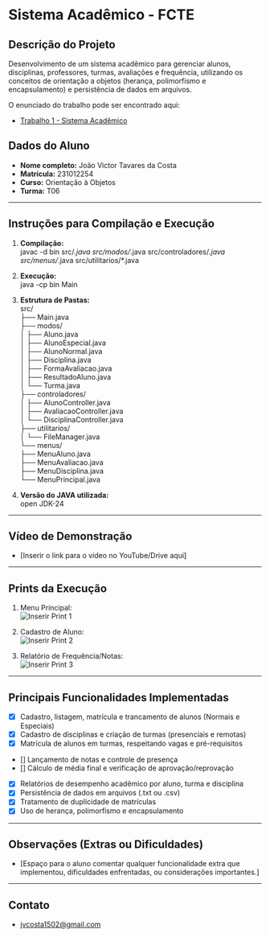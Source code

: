 # Sistema Acadêmico - FCTE

## Descrição do Projeto

Desenvolvimento de um sistema acadêmico para gerenciar alunos, disciplinas, professores, turmas, avaliações e frequência, utilizando os conceitos de orientação a objetos (herança, polimorfismo e encapsulamento) e persistência de dados em arquivos.

O enunciado do trabalho pode ser encontrado aqui:
- [Trabalho 1 - Sistema Acadêmico](https://github.com/lboaventura25/OO-T06_2025.1_UnB_FCTE/blob/main/trabalhos/ep1/README.md)

## Dados do Aluno

- **Nome completo:** João Victor Tavares da Costa
- **Matrícula:** 231012254
- **Curso:** Orientação à Objetos
- **Turma:** T06

---

## Instruções para Compilação e Execução

1. **Compilação:**  
   javac -d bin src/*.java src/modos/*.java src/controladores/*.java src/menus/*.java src/utilitarios/*.java

2. **Execução:**  
   java -cp bin Main

3. **Estrutura de Pastas:**  
   src/  
   ├── Main.java  
   ├── modos/  
│   ├── Aluno.java   
│   ├── AlunoEspecial.java   
│   ├── AlunoNormal.java   
│   ├── Disciplina.java   
│   ├── FormaAvaliacao.java   
│   ├── ResultadoAluno.java   
│   └── Turma.java   
├── controladores/   
│   ├── AlunoController.java   
│   ├── AvaliacaoController.java   
│   └── DisciplinaController.java   
├── utilitarios/   
│   └── FileManager.java   
└── menus/   
├── MenuAluno.java   
├── MenuAvaliacao.java   
├── MenuDisciplina.java   
└── MenuPrincipal.java

3. **Versão do JAVA utilizada:**  
   open JDK-24

---

## Vídeo de Demonstração

- [Inserir o link para o vídeo no YouTube/Drive aqui]

---

## Prints da Execução

1. Menu Principal:  
   ![Inserir Print 1](caminho/do/print1.png)

2. Cadastro de Aluno:  
   ![Inserir Print 2](caminho/do/print2.png)

3. Relatório de Frequência/Notas:  
   ![Inserir Print 3](caminho/do/print3.png)

---

## Principais Funcionalidades Implementadas

- [x] Cadastro, listagem, matrícula e trancamento de alunos (Normais e Especiais)
- [x] Cadastro de disciplinas e criação de turmas (presenciais e remotas)
- [x] Matrícula de alunos em turmas, respeitando vagas e pré-requisitos
- [] Lançamento de notas e controle de presença
- [] Cálculo de média final e verificação de aprovação/reprovação
- [x] Relatórios de desempenho acadêmico por aluno, turma e disciplina
- [x] Persistência de dados em arquivos (.txt ou .csv)
- [x] Tratamento de duplicidade de matrículas
- [x] Uso de herança, polimorfismo e encapsulamento

---

## Observações (Extras ou Dificuldades)

- [Espaço para o aluno comentar qualquer funcionalidade extra que implementou, dificuldades enfrentadas, ou considerações importantes.]

---

## Contato

- jvcosta1502@gmail.com
